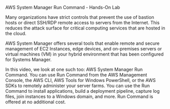 AWS System Manager Run Command - Hands-On Lab

Many organizations have strict controls that prevent the use of bastion hosts or direct SSH/RDP remote access to servers from the Internet. This reduces the attack surface for critical computing services that are hosted in the cloud.

AWS System Manager offers several tools that enable remote and secure management of EC2 Instances, edge devices, and on-premises servers or virtual machines (VM) in your hybrid environment that has been configured for Systems Manager.

In this video, we look at one such too: AWS System Manager Run Command. You can use Run Command from the AWS Management Console, the AWS CLI, AWS Tools for Windows PowerShell, or the AWS SDKs to remotely administer your server farms. You can use the Run Command to install applications, build a deployment pipeline, capture log files, join instances to a Windows domain, and more. Run Command is offered at no additional cost.
